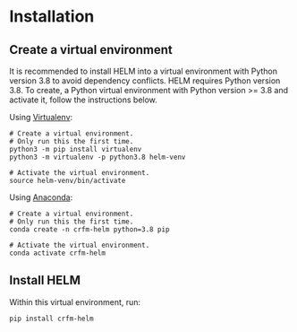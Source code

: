 # Installation

## Create a virtual environment

It is recommended to install HELM into a virtual environment with Python version 3.8 to avoid dependency conflicts. HELM requires Python version 3.8. To create, a Python virtual environment with Python version >= 3.8 and activate it, follow the instructions below.

Using [Virtualenv](https://docs.python.org/3/library/venv.html#creating-virtual-environments):

```
# Create a virtual environment.
# Only run this the first time.
python3 -m pip install virtualenv
python3 -m virtualenv -p python3.8 helm-venv

# Activate the virtual environment.
source helm-venv/bin/activate
```

Using [Anaconda](https://conda.io/projects/conda/en/latest/user-guide/tasks/manage-environments.html):

```
# Create a virtual environment.
# Only run this the first time.
conda create -n crfm-helm python=3.8 pip

# Activate the virtual environment.
conda activate crfm-helm
```

## Install HELM

Within this virtual environment, run:

```
pip install crfm-helm
```
